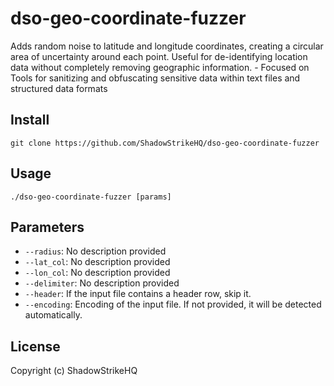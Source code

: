 # dso-geo-coordinate-fuzzer
Adds random noise to latitude and longitude coordinates, creating a circular area of uncertainty around each point. Useful for de-identifying location data without completely removing geographic information. - Focused on Tools for sanitizing and obfuscating sensitive data within text files and structured data formats

## Install
`git clone https://github.com/ShadowStrikeHQ/dso-geo-coordinate-fuzzer`

## Usage
`./dso-geo-coordinate-fuzzer [params]`

## Parameters
- `--radius`: No description provided
- `--lat_col`: No description provided
- `--lon_col`: No description provided
- `--delimiter`: No description provided
- `--header`: If the input file contains a header row, skip it.
- `--encoding`: Encoding of the input file. If not provided, it will be detected automatically.

## License
Copyright (c) ShadowStrikeHQ
